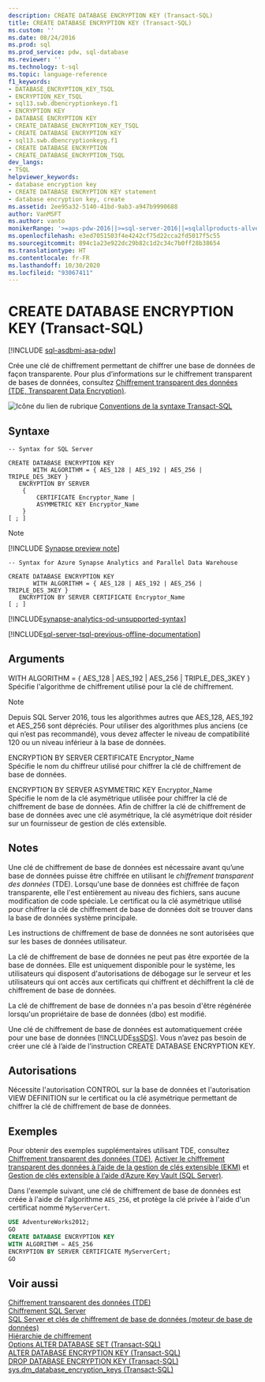 ```yaml
---
description: CREATE DATABASE ENCRYPTION KEY (Transact-SQL)
title: CREATE DATABASE ENCRYPTION KEY (Transact-SQL)
ms.custom: ''
ms.date: 08/24/2016
ms.prod: sql
ms.prod_service: pdw, sql-database
ms.reviewer: ''
ms.technology: t-sql
ms.topic: language-reference
f1_keywords:
- DATABASE_ENCRYPTION_KEY_TSQL
- ENCRYPTION_KEY_TSQL
- sql13.swb.dbencryptionkeyo.f1
- ENCRYPTION KEY
- DATABASE ENCRYPTION KEY
- CREATE_DATABASE_ENCRYPTION_KEY_TSQL
- CREATE DATABASE ENCRYPTION KEY
- sql13.swb.dbencryptionkeyg.f1
- CREATE DATABASE ENCRYPTION
- CREATE_DATABASE_ENCRYPTION_TSQL
dev_langs:
- TSQL
helpviewer_keywords:
- database encryption key
- CREATE DATABASE ENCRYPTION KEY statement
- database encryption key, create
ms.assetid: 2ee95a32-5140-41bd-9ab3-a947b9990688
author: VanMSFT
ms.author: vanto
monikerRange: '>=aps-pdw-2016||>=sql-server-2016||=sqlallproducts-allversions||>=sql-server-linux-2017||=azuresqldb-mi-current||=azure-sqldw-latest'
ms.openlocfilehash: e3ed7051503f4e4242cf75d22cca2fd5017f5c55
ms.sourcegitcommit: 894c1a23e922dc29b82c1d2c34c7b0ff28b38654
ms.translationtype: HT
ms.contentlocale: fr-FR
ms.lasthandoff: 10/30/2020
ms.locfileid: "93067411"
---
```

# <a name="create-database-encryption-key-transact-sql"></a>CREATE DATABASE ENCRYPTION KEY (Transact-SQL)

[!INCLUDE [sql-asdbmi-asa-pdw](../../includes/applies-to-version/sql-asdbmi-asa-pdw.md)]

 Crée une clé de chiffrement permettant de chiffrer une base de données de façon transparente. Pour plus d’informations sur le chiffrement transparent de bases de données, consultez [Chiffrement transparent des données &#40;TDE, Transparent Data Encryption&#41;](../../relational-databases/security/encryption/transparent-data-encryption.md).  
  
![Icône du lien de rubrique](../../database-engine/configure-windows/media/topic-link.gif "Icône du lien de rubrique") [Conventions de la syntaxe Transact-SQL](../../t-sql/language-elements/transact-sql-syntax-conventions-transact-sql.md)  
  
## <a name="syntax"></a>Syntaxe  
  
```syntaxsql
-- Syntax for SQL Server  

CREATE DATABASE ENCRYPTION KEY  
       WITH ALGORITHM = { AES_128 | AES_192 | AES_256 | TRIPLE_DES_3KEY }  
   ENCRYPTION BY SERVER   
    {  
        CERTIFICATE Encryptor_Name |  
        ASYMMETRIC KEY Encryptor_Name  
    }  
[ ; ]  
```  
  
> [!Note]
> [!INCLUDE [Synapse preview note](../../includes/synapse-preview-note.md)]
   
```syntaxsql
-- Syntax for Azure Synapse Analytics and Parallel Data Warehouse  

CREATE DATABASE ENCRYPTION KEY  
       WITH ALGORITHM = { AES_128 | AES_192 | AES_256 | TRIPLE_DES_3KEY }  
   ENCRYPTION BY SERVER CERTIFICATE Encryptor_Name   
[ ; ]  
```  
[!INCLUDE[synapse-analytics-od-unsupported-syntax](../../includes/synapse-analytics-od-unsupported-syntax.md)]

[!INCLUDE[sql-server-tsql-previous-offline-documentation](../../includes/sql-server-tsql-previous-offline-documentation.md)]

## <a name="arguments"></a>Arguments

WITH ALGORITHM = { AES_128 \| AES_192 \| AES_256 \| TRIPLE_DES_3KEY  }  
Spécifie l'algorithme de chiffrement utilisé pour la clé de chiffrement.

> [!NOTE]
> Depuis SQL Server 2016, tous les algorithmes autres que AES_128, AES_192 et AES_256 sont dépréciés. Pour utiliser des algorithmes plus anciens (ce qui n’est pas recommandé), vous devez affecter le niveau de compatibilité 120 ou un niveau inférieur à la base de données.  
  
ENCRYPTION BY SERVER CERTIFICATE Encryptor_Name  
Spécifie le nom du chiffreur utilisé pour chiffrer la clé de chiffrement de base de données.  
  
ENCRYPTION BY SERVER ASYMMETRIC KEY Encryptor_Name  
Spécifie le nom de la clé asymétrique utilisée pour chiffrer la clé de chiffrement de base de données. Afin de chiffrer la clé de chiffrement de base de données avec une clé asymétrique, la clé asymétrique doit résider sur un fournisseur de gestion de clés extensible.  
  
## <a name="remarks"></a>Notes  
Une clé de chiffrement de base de données est nécessaire avant qu’une base de données puisse être chiffrée en utilisant le *chiffrement transparent des données* (TDE). Lorsqu'une base de données est chiffrée de façon transparente, elle l'est entièrement au niveau des fichiers, sans aucune modification de code spéciale. Le certificat ou la clé asymétrique utilisé pour chiffrer la clé de chiffrement de base de données doit se trouver dans la base de données système principale.  
  
Les instructions de chiffrement de base de données ne sont autorisées que sur les bases de données utilisateur.  
  
La clé de chiffrement de base de données ne peut pas être exportée de la base de données. Elle est uniquement disponible pour le système, les utilisateurs qui disposent d'autorisations de débogage sur le serveur et les utilisateurs qui ont accès aux certificats qui chiffrent et déchiffrent la clé de chiffrement de base de données.  
  
La clé de chiffrement de base de données n'a pas besoin d'être régénérée lorsqu'un propriétaire de base de données (dbo) est modifié.  
  
Une clé de chiffrement de base de données est automatiquement créée pour une base de données [!INCLUDE[ssSDS](../../includes/sssds-md.md)]. Vous n’avez pas besoin de créer une clé à l’aide de l’instruction CREATE DATABASE ENCRYPTION KEY.  
  
## <a name="permissions"></a>Autorisations  
Nécessite l'autorisation CONTROL sur la base de données et l'autorisation VIEW DEFINITION sur le certificat ou la clé asymétrique permettant de chiffrer la clé de chiffrement de base de données.  
  
## <a name="examples"></a>Exemples  
Pour obtenir des exemples supplémentaires utilisant TDE, consultez [Chiffrement transparent des données &#40;TDE&#41;](../../relational-databases/security/encryption/transparent-data-encryption.md), [Activer le chiffrement transparent des données à l’aide de la gestion de clés extensible (EKM)](../../relational-databases/security/encryption/enable-tde-on-sql-server-using-ekm.md) et [Gestion de clés extensible à l’aide d’Azure Key Vault &#40;SQL Server&#41;](../../relational-databases/security/encryption/extensible-key-management-using-azure-key-vault-sql-server.md).  
  
Dans l'exemple suivant, une clé de chiffrement de base de données est créée à l'aide de l'algorithme `AES_256`, et protège la clé privée à l'aide d'un certificat nommé `MyServerCert`.  
  
```sql  
USE AdventureWorks2012;  
GO  
CREATE DATABASE ENCRYPTION KEY  
WITH ALGORITHM = AES_256  
ENCRYPTION BY SERVER CERTIFICATE MyServerCert;  
GO  
```  
  
## <a name="see-also"></a>Voir aussi  
[Chiffrement transparent des données &#40;TDE&#41;](../../relational-databases/security/encryption/transparent-data-encryption.md)   
[Chiffrement SQL Server](../../relational-databases/security/encryption/sql-server-encryption.md)   
[SQL Server et clés de chiffrement de base de données &#40;moteur de base de données&#41;](../../relational-databases/security/encryption/sql-server-and-database-encryption-keys-database-engine.md)   
[Hiérarchie de chiffrement](../../relational-databases/security/encryption/encryption-hierarchy.md)   
[Options ALTER DATABASE SET &#40;Transact-SQL&#41;](../../t-sql/statements/alter-database-transact-sql-set-options.md)   
[ALTER DATABASE ENCRYPTION KEY &#40;Transact-SQL&#41;](../../t-sql/statements/alter-database-encryption-key-transact-sql.md)   
[DROP DATABASE ENCRYPTION KEY &#40;Transact-SQL&#41;](../../t-sql/statements/drop-database-encryption-key-transact-sql.md)   
[sys.dm_database_encryption_keys &#40;Transact-SQL&#41;](../../relational-databases/system-dynamic-management-views/sys-dm-database-encryption-keys-transact-sql.md)  
    
